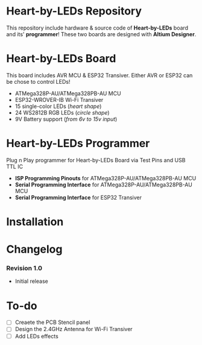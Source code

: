 # Heart-by-LEDs Repository
This repository include hardware & source code of <b>Heart-by-LEDs</b> board and its' <b>programmer</b>! These two boards are designed with <b>Altium Designer</b>.

# Heart-by-LEDs Board
This board includes AVR MCU & ESP32 Transiver. Either AVR or ESP32 can be chose to control LEDs!
- ATMega328P-AU/ATMega328PB-AU MCU
- ESP32-WROVER-IB Wi-Fi Transiver
- 15 single-color LEDs (<i>heart shape</i>)
- 24 WS2812B RGB LEDs (<i>circle shape</i>)
- 9V Battery support (<i>from 6v to 15v input</i>)

# Heart-by-LEDs Programmer
Plug n Play programmer for Heart-by-LEDs Board via Test Pins and USB TTL IC
- <b>ISP Programming Pinouts</b> for ATMega328P-AU/ATMega328PB-AU MCU
- <b>Serial Programming Interface</b> for ATMega328P-AU/ATMega328PB-AU MCU
- <b>Serial Programming Interface</b> for ESP32 Transiver

# Installation

# Changelog
### Revision 1.0
- Initial release

# To-do
- [ ] Creaete the PCB Stencil panel
- [ ] Design the 2.4GHz Antenna for Wi-Fi Transiver
- [ ] Add LEDs effects
